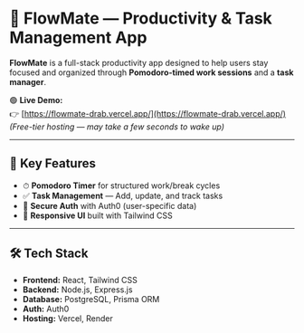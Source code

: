 # 🧠 FlowMate — Productivity & Task Management App

**FlowMate** is a full-stack productivity app designed to help users stay focused and organized through **Pomodoro-timed work sessions** and a **task manager**.

🟢 **Live Demo:**  
👉 [https://flowmate-drab.vercel.app/](https://flowmate-drab.vercel.app/)  
_(Free-tier hosting — may take a few seconds to wake up)_

---

## 🔑 Key Features

- ⏱ **Pomodoro Timer** for structured work/break cycles  
- ✅ **Task Management** — Add, update, and track tasks  
- 🔐 **Secure Auth** with Auth0 (user-specific data)  
- 📱 **Responsive UI** built with Tailwind CSS

---

## 🛠 Tech Stack

- **Frontend:** React, Tailwind CSS  
- **Backend:** Node.js, Express.js  
- **Database:** PostgreSQL, Prisma ORM  
- **Auth:** Auth0  
- **Hosting:** Vercel, Render
